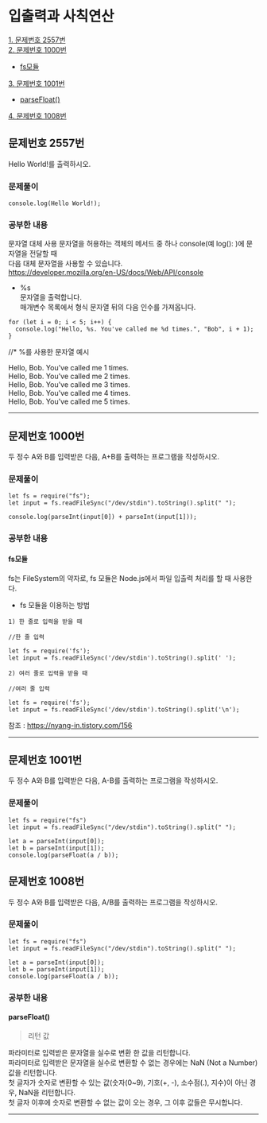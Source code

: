 # 입출력과 사칙연산

 [1. 문제번호 2557번](#문제번호-2557번)  
 [2. 문제번호 1000번](#문제번호-1000번)  
  + [fs모듈](#fs모듈)  

 [3. 문제번호 1001번](#문제번호-1001번) 
 + [parseFloat()](#parsefloat())

[4. 문제번호 1008번](#문제번호-1008번)   
    
      
## 문제번호 2557번
Hello World!를 출력하시오.

### 문제풀이
```
console.log(Hello World!);
``` 

### 공부한 내용
문자열 대체 사용
문자열을 허용하는 객체의 메서드 중 하나 console(예 log(): )에 문자열을 전달할 때   
다음 대체 문자열을 사용할 수 있습니다.  
https://developer.mozilla.org/en-US/docs/Web/API/console        


 * %s               
    문자열을 출력합니다.  
    매개변수 목록에서 형식 문자열 뒤의 다음 인수를 가져옵니다.          

``` 
for (let i = 0; i < 5; i++) {
  console.log("Hello, %s. You've called me %d times.", "Bob", i + 1);
} 
```   

//* %를 사용한 문자열 예시

Hello, Bob. You've called me 1 times.  
Hello, Bob. You've called me 2 times.  
Hello, Bob. You've called me 3 times.  
Hello, Bob. You've called me 4 times.  
Hello, Bob. You've called me 5 times.  
*** 

## 문제번호 1000번
  두 정수 A와 B를 입력받은 다음, A+B를 출력하는 프로그램을 작성하시오.

### 문제풀이
```
let fs = require("fs");
let input = fs.readFileSync("/dev/stdin").toString().split(" ");

console.log(parseInt(input[0]) + parseInt(input[1]));
```

### 공부한 내용
#### fs모듈  
  fs는 FileSystem의 약자로, fs 모듈은 Node.js에서 파일 입출력 처리를 할 때 사용한다.

* fs 모듈을 이용하는 방법  
```
1) 한 줄로 입력을 받을 때

//한 줄 입력

let fs = require('fs');
let input = fs.readFileSync('/dev/stdin').toString().split(' ');

2) 여러 줄로 입력을 받을 때

//여러 줄 입력

let fs = require('fs');
let input = fs.readFileSync('/dev/stdin').toString().split('\n');

```
참조 : https://nyang-in.tistory.com/156  
***

## 문제번호 1001번
  두 정수 A와 B를 입력받은 다음, A-B를 출력하는 프로그램을 작성하시오.
### 문제풀이

```
let fs = require("fs")
let input = fs.readFileSync("/dev/stdin").toString().split(" ");

let a = parseInt(input[0]);
let b = parseInt(input[1]);
console.log(parseFloat(a / b));
```

## 문제번호 1008번
  두 정수 A와 B를 입력받은 다음, A/B를 출력하는 프로그램을 작성하시오.
### 문제풀이
```
let fs = require("fs")
let input = fs.readFileSync("/dev/stdin").toString().split(" ");

let a = parseInt(input[0]);
let b = parseInt(input[1]);
console.log(parseFloat(a / b));

```

### 공부한 내용  
#### parseFloat()
> 리턴 값 

파라미터로 입력받은 문자열을 실수로 변환 한 값을 리턴합니다.  
파라미터로 입력받은 문자열을 실수로 변환할 수 없는 경우에는 NaN (Not a Number) 값을 리턴합니다.  
첫 글자가 숫자로 변환할 수 있는 값(숫자(0~9), 기호(+, -), 소수점(.), 지수)이 아닌 경우, NaN을 리턴합니다.  
첫 글자 이후에 숫자로 변환할 수 없는 값이 오는 경우, 그 이후 값들은 무시합니다.
***
